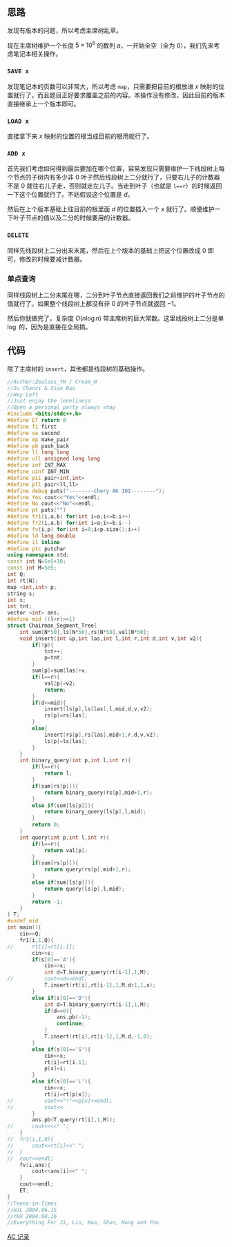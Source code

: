 ## 思路

发现有版本的问题，所以考虑主席树乱草。

现在主席树维护一个长度 $5\times 10^5$ 的数列 $a$，一开始全空（全为 $0$），我们先来考虑笔记本相关操作。

### `SAVE x`

发现笔记本的页数可以非常大，所以考虑 $\texttt{map}$，只需要把目前的根放进 $x$ 映射的位置就行了，而且题目正好要求覆盖之前的内容。本操作没有修改，因此目前的版本直接继承上一个版本即可。

### `LOAD x`

直接拿下来 $x$ 映射的位置的根当成目前的根用就行了。

### `ADD x`

首先我们考虑如何得到最后要加在哪个位置，容易发现只需要维护一下线段树上每个节点的子树内有多少非 $0$ 叶子然后线段树上二分就行了，只要右儿子的计数器不是 $0$ 就往右儿子走，否则就走左儿子。当走到叶子（也就是 `l==r`）的时候返回一下这个位置就行了。不妨假设这个位置是 $d$。

然后在上个版本基础上往目前的根里面 $d$ 的位置插入一个 $x$ 就行了。顺便维护一下叶子节点的值以及二分的时候要用的计数器。

### `DELETE`

同样先线段树上二分出来末尾，然后在上个版本的基础上把这个位置改成 $0$ 即可，修改的时候要减计数器。

### 单点查询

同样线段树上二分末尾在哪，二分到叶子节点直接返回我们之前维护的叶子节点的值就行了。如果整个线段树上都没有非 $0$ 的叶子节点就返回 $-1$。

然后你就做完了，复杂度 $O(n\log n)$ 带主席树的巨大常数。这里线段树上二分是单 $\log$ 的，因为是直接在全局搞。

## 代码

除了主席树的 `insert`，其他都是线段树的基础操作。

```cpp
//Author:Zealous_YH / Cream_H
//Su Chanzi & Xiao Bao
//Hey Left
//Just enjoy the loneliness
//Open a personal party always stay
#include <bits/stdc++.h>
#define ET return 0
#define fi first
#define se second
#define mp make_pair
#define pb push_back
#define ll long long
#define ull unsigned long long
#define inf INT_MAX
#define uinf INT_MIN
#define pii pair<int,int>
#define pll pair<ll,ll>
#define debug puts("--------Chery AK IOI--------");
#define Yes cout<<"Yes"<<endl;
#define No cout<<"No"<<endl;
#define pt puts("")
#define fr1(i,a,b) for(int i=a;i<=b;i++)
#define fr2(i,a,b) for(int i=a;i>=b;i--)
#define fv(i,p) for(int i=0;i<p.size();i++)
#define ld long double
#define il inline
#define ptc putchar
using namespace std;
const int N=5e5+10;
const int M=5e5;
int Q;
int rt[N];
map <int,int> p;
string s;
int x;
int tnt;
vector <int> ans;
#define mid ((l+r)>>1)
struct Chairman_Segment_Tree{
	int sum[N*50],ls[N*50],rs[N*50],val[N*50];
	void insert(int &p,int las,int l,int r,int d,int v,int v2){
		if(!p){
			tnt++;
			p=tnt;
		}
		sum[p]=sum[las]+v;
		if(l==r){
			val[p]=v2;
			return;
		}
		if(d<=mid){
			insert(ls[p],ls[las],l,mid,d,v,v2);
			rs[p]=rs[las];
		}
		else{
			insert(rs[p],rs[las],mid+1,r,d,v,v2);
			ls[p]=ls[las];
		}
	}
	int binary_query(int p,int l,int r){
		if(l==r){
			return l;
		}
		if(sum[rs[p]]){
			return binary_query(rs[p],mid+1,r);
		}
		else if(sum[ls[p]]){
			return binary_query(ls[p],l,mid);
		}
		return 0;
	}
	int query(int p,int l,int r){
		if(l==r){
			return val[p];
		}
		if(sum[rs[p]]){
			return query(rs[p],mid+1,r);
		}
		else if(sum[ls[p]]){
			return query(ls[p],l,mid);
		}
		return -1;
	}
} T;
#undef mid
int main(){
	cin>>Q;
	fr1(i,1,Q){
//		rt[i]=rt[i-1];
		cin>>s;
		if(s[0]=='A'){
			cin>>x;
			int d=T.binary_query(rt[i-1],1,M);
//			cout<<d<<endl;
			T.insert(rt[i],rt[i-1],1,M,d+1,1,x);
		}
		else if(s[0]=='D'){
			int d=T.binary_query(rt[i-1],1,M);
			if(d==0){
				ans.pb(-1);
				continue;
			}
			T.insert(rt[i],rt[i-1],1,M,d,-1,0);
		}
		else if(s[0]=='S'){
			cin>>x;
			rt[i]=rt[i-1];
			p[x]=i;
		}
		else if(s[0]=='L'){
			cin>>x;
			rt[i]=rt[p[x]];
//			cout<<"!"<<p[x]<<endl;
//			cout<<
		}
		ans.pb(T.query(rt[i],1,M));
//		cout<<<<" ";
	}
//	fr1(i,1,Q){
//		cout<<rt[i]<<" ";
//	}
//	cout<<endl;
	fv(i,ans){
		cout<<ans[i]<<" ";
	}
	cout<<endl;
	ET;
}
//Teens-in-Times
//HJL 2004.06.15
//YHX 2004.08.16
//Everything For Ji, Lin, Hao, Shun, Hang and You.
```

[AC 记录](https://www.luogu.com.cn/record/91898923)